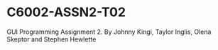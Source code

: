 # C6002-ASSN2-T02
GUI Programming Assignment 2. By Johnny Kingi, Taylor Inglis, Olena Skeptor and Stephen Hewlette
